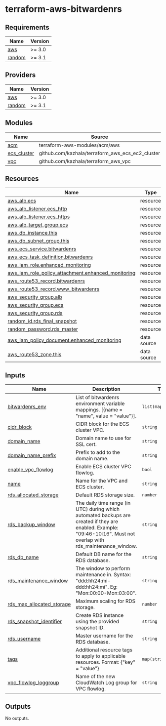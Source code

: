 # terraform-aws-bitwardenrs

<!-- BEGINNING OF PRE-COMMIT-TERRAFORM DOCS HOOK -->
## Requirements

| Name | Version |
|------|---------|
| <a name="requirement_aws"></a> [aws](#requirement\_aws) | >= 3.0 |
| <a name="requirement_random"></a> [random](#requirement\_random) | >= 3.1 |

## Providers

| Name | Version |
|------|---------|
| <a name="provider_aws"></a> [aws](#provider\_aws) | >= 3.0 |
| <a name="provider_random"></a> [random](#provider\_random) | >= 3.1 |

## Modules

| Name | Source | Version |
|------|--------|---------|
| <a name="module_acm"></a> [acm](#module\_acm) | terraform-aws-modules/acm/aws | ~> v2.0 |
| <a name="module_ecs_cluster"></a> [ecs\_cluster](#module\_ecs\_cluster) | github.com/kazhala/terraform_aws_ecs_ec2_cluster |  |
| <a name="module_vpc"></a> [vpc](#module\_vpc) | github.com/kazhala/terraform_aws_vpc |  |

## Resources

| Name | Type |
|------|------|
| [aws_alb.ecs](https://registry.terraform.io/providers/hashicorp/aws/latest/docs/resources/alb) | resource |
| [aws_alb_listener.ecs_http](https://registry.terraform.io/providers/hashicorp/aws/latest/docs/resources/alb_listener) | resource |
| [aws_alb_listener.ecs_https](https://registry.terraform.io/providers/hashicorp/aws/latest/docs/resources/alb_listener) | resource |
| [aws_alb_target_group.ecs](https://registry.terraform.io/providers/hashicorp/aws/latest/docs/resources/alb_target_group) | resource |
| [aws_db_instance.this](https://registry.terraform.io/providers/hashicorp/aws/latest/docs/resources/db_instance) | resource |
| [aws_db_subnet_group.this](https://registry.terraform.io/providers/hashicorp/aws/latest/docs/resources/db_subnet_group) | resource |
| [aws_ecs_service.bitwardenrs](https://registry.terraform.io/providers/hashicorp/aws/latest/docs/resources/ecs_service) | resource |
| [aws_ecs_task_definition.bitwardenrs](https://registry.terraform.io/providers/hashicorp/aws/latest/docs/resources/ecs_task_definition) | resource |
| [aws_iam_role.enhanced_monitoring](https://registry.terraform.io/providers/hashicorp/aws/latest/docs/resources/iam_role) | resource |
| [aws_iam_role_policy_attachment.enhanced_monitoring](https://registry.terraform.io/providers/hashicorp/aws/latest/docs/resources/iam_role_policy_attachment) | resource |
| [aws_route53_record.bitwardenrs](https://registry.terraform.io/providers/hashicorp/aws/latest/docs/resources/route53_record) | resource |
| [aws_route53_record.www_bitwardenrs](https://registry.terraform.io/providers/hashicorp/aws/latest/docs/resources/route53_record) | resource |
| [aws_security_group.alb](https://registry.terraform.io/providers/hashicorp/aws/latest/docs/resources/security_group) | resource |
| [aws_security_group.ecs](https://registry.terraform.io/providers/hashicorp/aws/latest/docs/resources/security_group) | resource |
| [aws_security_group.rds](https://registry.terraform.io/providers/hashicorp/aws/latest/docs/resources/security_group) | resource |
| [random_id.rds_final_snapshot](https://registry.terraform.io/providers/hashicorp/random/latest/docs/resources/id) | resource |
| [random_password.rds_master](https://registry.terraform.io/providers/hashicorp/random/latest/docs/resources/password) | resource |
| [aws_iam_policy_document.enhanced_monitoring](https://registry.terraform.io/providers/hashicorp/aws/latest/docs/data-sources/iam_policy_document) | data source |
| [aws_route53_zone.this](https://registry.terraform.io/providers/hashicorp/aws/latest/docs/data-sources/route53_zone) | data source |

## Inputs

| Name | Description | Type | Default | Required |
|------|-------------|------|---------|:--------:|
| <a name="input_bitwardenrs_env"></a> [bitwardenrs\_env](#input\_bitwardenrs\_env) | List of bitwardenrs environment variable mappings. [{name = "name", value = "value"}]. | `list(map(string))` | `[]` | no |
| <a name="input_cidr_block"></a> [cidr\_block](#input\_cidr\_block) | CIDR block for the ECS cluster VPC. | `string` | `"10.0.0.0/16"` | no |
| <a name="input_domain_name"></a> [domain\_name](#input\_domain\_name) | Domain name to use for SSL cert. | `string` | n/a | yes |
| <a name="input_domain_name_prefix"></a> [domain\_name\_prefix](#input\_domain\_name\_prefix) | Prefix to add to the domain name. | `string` | `""` | no |
| <a name="input_enable_vpc_flowlog"></a> [enable\_vpc\_flowlog](#input\_enable\_vpc\_flowlog) | Enable ECS cluster VPC flowlog. | `bool` | `true` | no |
| <a name="input_name"></a> [name](#input\_name) | Name for the VPC and ECS cluster. | `string` | `"bitwardenrs"` | no |
| <a name="input_rds_allocated_storage"></a> [rds\_allocated\_storage](#input\_rds\_allocated\_storage) | Default RDS storage size. | `number` | `20` | no |
| <a name="input_rds_backup_window"></a> [rds\_backup\_window](#input\_rds\_backup\_window) | The daily time range (in UTC) during which automated backups are created if they are enabled. Example: "09:46-10:16". Must not overlap with rds\_maintenance\_window. | `string` | `"04:00-04:30"` | no |
| <a name="input_rds_db_name"></a> [rds\_db\_name](#input\_rds\_db\_name) | Default DB name for the RDS database. | `string` | `"bitwardenrs"` | no |
| <a name="input_rds_maintenance_window"></a> [rds\_maintenance\_window](#input\_rds\_maintenance\_window) | The window to perform maintenance in. Syntax: "ddd:hh24:mi-ddd:hh24:mi". Eg: "Mon:00:00-Mon:03:00". | `string` | `"Sun:05:00-Sun:05:30"` | no |
| <a name="input_rds_max_allocated_storage"></a> [rds\_max\_allocated\_storage](#input\_rds\_max\_allocated\_storage) | Maximum scaling for RDS storage. | `number` | `30` | no |
| <a name="input_rds_snapshot_identifier"></a> [rds\_snapshot\_identifier](#input\_rds\_snapshot\_identifier) | Create RDS instance using the provided snapshot ID. | `string` | `null` | no |
| <a name="input_rds_username"></a> [rds\_username](#input\_rds\_username) | Master username for the RDS database. | `string` | `"postgres"` | no |
| <a name="input_tags"></a> [tags](#input\_tags) | Additional resource tags to apply to applicable resources. Format: {"key" = "value"} | `map(string)` | `{}` | no |
| <a name="input_vpc_flowlog_loggroup"></a> [vpc\_flowlog\_loggroup](#input\_vpc\_flowlog\_loggroup) | Name of the new CloudWatch Log group for VPC flowlog. | `string` | `"/aws/vpc/flowlogs/"` | no |

## Outputs

No outputs.
<!-- END OF PRE-COMMIT-TERRAFORM DOCS HOOK -->
